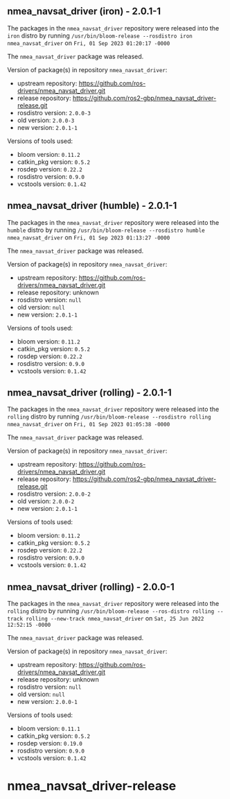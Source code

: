 ## nmea_navsat_driver (iron) - 2.0.1-1

The packages in the `nmea_navsat_driver` repository were released into the `iron` distro by running `/usr/bin/bloom-release --rosdistro iron nmea_navsat_driver` on `Fri, 01 Sep 2023 01:20:17 -0000`

The `nmea_navsat_driver` package was released.

Version of package(s) in repository `nmea_navsat_driver`:

- upstream repository: https://github.com/ros-drivers/nmea_navsat_driver.git
- release repository: https://github.com/ros2-gbp/nmea_navsat_driver-release.git
- rosdistro version: `2.0.0-3`
- old version: `2.0.0-3`
- new version: `2.0.1-1`

Versions of tools used:

- bloom version: `0.11.2`
- catkin_pkg version: `0.5.2`
- rosdep version: `0.22.2`
- rosdistro version: `0.9.0`
- vcstools version: `0.1.42`


## nmea_navsat_driver (humble) - 2.0.1-1

The packages in the `nmea_navsat_driver` repository were released into the `humble` distro by running `/usr/bin/bloom-release --rosdistro humble nmea_navsat_driver` on `Fri, 01 Sep 2023 01:13:27 -0000`

The `nmea_navsat_driver` package was released.

Version of package(s) in repository `nmea_navsat_driver`:

- upstream repository: https://github.com/ros-drivers/nmea_navsat_driver.git
- release repository: unknown
- rosdistro version: `null`
- old version: `null`
- new version: `2.0.1-1`

Versions of tools used:

- bloom version: `0.11.2`
- catkin_pkg version: `0.5.2`
- rosdep version: `0.22.2`
- rosdistro version: `0.9.0`
- vcstools version: `0.1.42`


## nmea_navsat_driver (rolling) - 2.0.1-1

The packages in the `nmea_navsat_driver` repository were released into the `rolling` distro by running `/usr/bin/bloom-release --rosdistro rolling nmea_navsat_driver` on `Fri, 01 Sep 2023 01:05:38 -0000`

The `nmea_navsat_driver` package was released.

Version of package(s) in repository `nmea_navsat_driver`:

- upstream repository: https://github.com/ros-drivers/nmea_navsat_driver.git
- release repository: https://github.com/ros2-gbp/nmea_navsat_driver-release.git
- rosdistro version: `2.0.0-2`
- old version: `2.0.0-2`
- new version: `2.0.1-1`

Versions of tools used:

- bloom version: `0.11.2`
- catkin_pkg version: `0.5.2`
- rosdep version: `0.22.2`
- rosdistro version: `0.9.0`
- vcstools version: `0.1.42`


## nmea_navsat_driver (rolling) - 2.0.0-1

The packages in the `nmea_navsat_driver` repository were released into the `rolling` distro by running `/usr/bin/bloom-release --ros-distro rolling --track rolling --new-track nmea_navsat_driver` on `Sat, 25 Jun 2022 12:52:15 -0000`

The `nmea_navsat_driver` package was released.

Version of package(s) in repository `nmea_navsat_driver`:

- upstream repository: https://github.com/ros-drivers/nmea_navsat_driver.git
- release repository: unknown
- rosdistro version: `null`
- old version: `null`
- new version: `2.0.0-1`

Versions of tools used:

- bloom version: `0.11.1`
- catkin_pkg version: `0.5.2`
- rosdep version: `0.19.0`
- rosdistro version: `0.9.0`
- vcstools version: `0.1.42`


# nmea_navsat_driver-release
